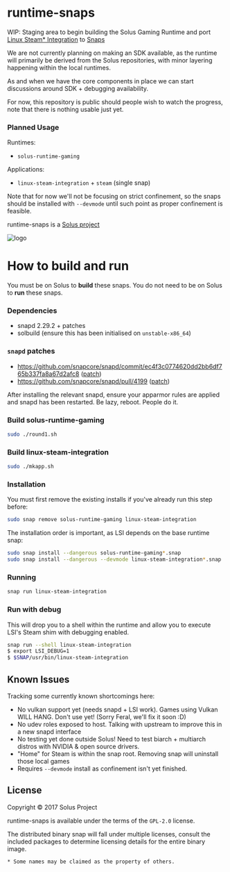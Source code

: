 runtime-snaps
=============

WIP: Staging area to begin building the Solus Gaming Runtime and port
[Linux Steam* Integration](https://github.com/solus-project/linux-steam-integration) to [Snaps](https://snapcraft.io/)

We are not currently planning on making an SDK available, as the runtime will
primarily be derived from the Solus repositories, with minor layering happening
within the local runtimes.

As and when we have the core components in place we can start discussions around
SDK + debugging availability.

For now, this repository is public should people wish to watch the progress, note
that there is nothing usable just yet.

### Planned Usage

Runtimes:

 - `solus-runtime-gaming`

Applications:

 - `linux-steam-integration` + `steam` (single snap)

Note that for now we'll not be focusing on strict confinement, so the snaps
should be installed with `--devmode` until such point as proper confinement
is feasible.

runtime-snaps is a [Solus project](https://solus-project.com/)

![logo](https://build.solus-project.com/logo.png)

How to build and run
====================

You must be on Solus to **build** these snaps. You do not need to be on Solus
to **run** these snaps.

### Dependencies

 - snapd 2.29.2 + patches
 - solbuild (ensure this has been initialised on `unstable-x86_64`)

### `snapd` patches

 - https://github.com/snapcore/snapd/commit/ec4f3c0774620dd2bb6df765b337fa8a67d2afc8 ([patch](https://github.com/snapcore/snapd/commit/ec4f3c0774620dd2bb6df765b337fa8a67d2afc8.patch))
 - https://github.com/snapcore/snapd/pull/4199 ([patch](https://patch-diff.githubusercontent.com/raw/snapcore/snapd/pull/4199.patch))

After installing the relevant snapd, ensure your apparmor rules are applied and snapd has been
restarted. Be lazy, reboot. People do it.

### Build solus-runtime-gaming

```bash
sudo ./round1.sh
````

### Build linux-steam-integration

```bash
sudo ./mkapp.sh
```

### Installation

You must first remove the existing installs if you've already run this step before:

```bash
sudo snap remove solus-runtime-gaming linux-steam-integration
```

The installation order is important, as LSI depends on the base runtime snap:

```bash
sudo snap install --dangerous solus-runtime-gaming*.snap
sudo snap install --dangerous --devmode linux-steam-integration*.snap
```

### Running

```bash
snap run linux-steam-integration
```

### Run with debug

This will drop you to a shell within the runtime and allow you to execute
LSI's Steam shim with debugging enabled.

```bash
snap run --shell linux-steam-integration
$ export LSI_DEBUG=1
$ $SNAP/usr/bin/linux-steam-integration
```

## Known Issues

Tracking some currently known shortcomings here:

 - No vulkan support yet (needs snapd + LSI work). Games using Vulkan WILL HANG. Don't use yet! (Sorry Feral, we'll fix it soon :D)
 - No udev roles exposed to host. Talking with upstream to improve this in a new snapd interface
 - No testing yet done outside Solus! Need to test biarch + multiarch distros with NVIDIA & open source drivers.
 - "Home" for Steam is within the snap root. Removing snap will uninstall those local games
 - Requires `--devmode` install as confinement isn't yet finished.

## License

Copyright © 2017 Solus Project

runtime-snaps is available under the terms of the `GPL-2.0` license.

The distributed binary snap will fall under multiple licenses, consult
the included packages to determine licensing details for the entire binary
image.

`* Some names may be claimed as the property of others.`
